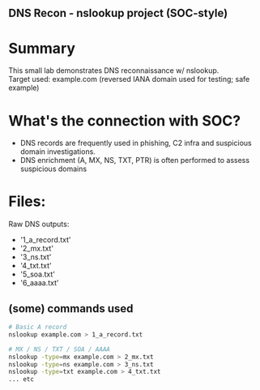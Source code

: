 ## DNS Recon - nslookup project (SOC-style)

# Summary
This small lab demonstrates DNS reconnaissance w/ nslookup.  
Target used: example.com (reversed IANA domain used for testing; safe example)

# What's the connection with SOC?
- DNS records are frequently used in phishing, C2 infra and suspicious domain investigations.
- DNS enrichment (A, MX, NS, TXT, PTR) is often performed to assess suspicious domains

# Files:
Raw DNS outputs:
- '1_a_record.txt'
- '2_mx.txt'
- '3_ns.txt'
- '4_txt.txt'
- '5_soa.txt'
- '6_aaaa.txt'    

## (some) commands used
```bash  
# Basic A record
nslookup example.com > 1_a_record.txt

# MX / NS / TXT / SOA / AAAA
nslookup -type=mx example.com > 2_mx.txt  
nslookup -type=ns example.com > 3_ns.txt  
nslookup -type=txt example.com > 4_txt.txt   
... etc
